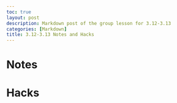 ```yaml
---
toc: true
layout: post
description: Markdown post of the group lesson for 3.12-3.13
categories: [Markdown]
title: 3.12-3.13 Notes and Hacks
---
```


# Notes


# Hacks